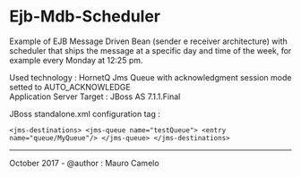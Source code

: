 # Ejb-Mdb-Scheduler
Example of EJB Message Driven Bean (sender e receiver architecture) with scheduler that ships the message at a specific day and time of the week, for example every Monday at 12:25 pm.

Used technology : HornetQ Jms Queue with acknowledgment session mode setted to AUTO_ACKNOWLEDGE <br>
Application Server Target : JBoss AS 7.1.1.Final

JBoss standalone.xml configuration tag :

`<jms-destinations>
    <jms-queue name="testQueue">
         <entry name="queue/MyQueue"/>
    </jms-queue>
</jms-destinations>`

____________________________________

October 2017 - @author : Mauro Camelo
